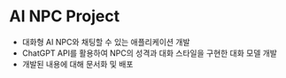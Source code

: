 # AI NPC Project
- 대화형 AI NPC와 채팅할 수 있는 애플리케이션 개발
- ChatGPT API를 활용하여 NPC의 성격과 대화 스타일을 구현한 대화 모델 개발
- 개발된 내용에 대해 문서화 및 배포
